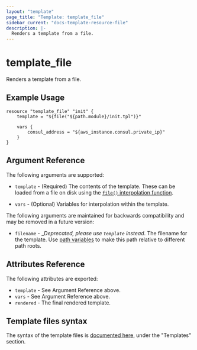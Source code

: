 ```yaml
---
layout: "template"
page_title: "Template: template_file"
sidebar_current: "docs-template-resource-file"
description: |-
  Renders a template from a file.
---
```


# template\_file

Renders a template from a file.

## Example Usage

```
resource "template_file" "init" {
    template = "${file("${path.module}/init.tpl")}"

    vars {
        consul_address = "${aws_instance.consul.private_ip}"
    }
}

```

## Argument Reference

The following arguments are supported:

* `template` - (Required) The contents of the template. These can be loaded
  from a file on disk using the [`file()` interpolation
  function](/docs/configuration/interpolation.html#file_path_).

* `vars` - (Optional) Variables for interpolation within the template.

The following arguments are maintained for backwards compatibility and may be
removed in a future version:

* `filename` - __Deprecated, please use `template` instead_. The filename for
  the template. Use [path variables](/docs/configuration/interpolation.html#path-variables) to make
  this path relative to different path roots.

## Attributes Reference

The following attributes are exported:

* `template` - See Argument Reference above.
* `vars` - See Argument Reference above.
* `rendered` - The final rendered template.

## Template files syntax

The syntax of the template files is [documented here](/docs/configuration/interpolation.html), under the "Templates" section.
